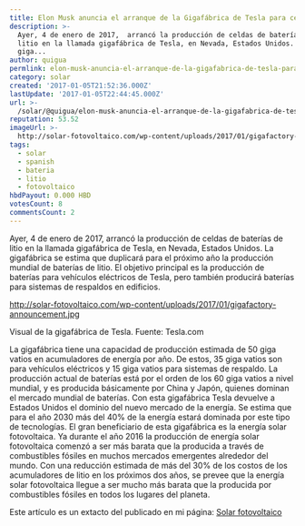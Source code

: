 ```yaml
---
title: Elon Musk anuncia el arranque de la Gigafábrica de Tesla para celdas de litio
description: >-
  Ayer, 4 de enero de 2017,  arrancó la producción de celdas de baterías de
  litio en la llamada gigafábrica de Tesla, en Nevada, Estados Unidos. La
  giga...
author: quigua
permlink: elon-musk-anuncia-el-arranque-de-la-gigafabrica-de-tesla-para-celdas-de-litio
category: solar
created: '2017-01-05T21:52:36.000Z'
lastUpdate: '2017-01-05T22:44:45.000Z'
url: >-
  /solar/@quigua/elon-musk-anuncia-el-arranque-de-la-gigafabrica-de-tesla-para-celdas-de-litio
reputation: 53.52
imageUrl: >-
  http://solar-fotovoltaico.com/wp-content/uploads/2017/01/gigafactory-announcement.jpg
tags:
  - solar
  - spanish
  - bateria
  - litio
  - fotovoltaico
hbdPayout: 0.000 HBD
votesCount: 8
commentsCount: 2
---
```


Ayer, 4 de enero de 2017,  arrancó la producción de celdas de baterías de litio en la llamada gigafábrica de Tesla, en Nevada, Estados Unidos. La gigafábrica se estima que duplicará para el próximo año la producción mundial de baterías de litio. El objetivo principal es la producción de baterías para vehículos eléctricos de Tesla, pero también producirá baterías para sistemas de respaldos en edificios.

http://solar-fotovoltaico.com/wp-content/uploads/2017/01/gigafactory-announcement.jpg

Visual de la gigafábrica de Tesla. Fuente: Tesla.com
 
La gigafábrica tiene una capacidad de producción estimada de 50 giga vatios en acumuladores de energía por año. De estos, 35 giga vatios son para vehículos eléctricos y 15 giga vatios para sistemas de respaldo. 
La producción actual de baterías está por el orden de los 60 giga vatios a nivel mundial, y es producida básicamente por China y Japón, quienes dominan el mercado mundial de baterías. Con esta gigafábrica Tesla devuelve a Estados Unidos el dominio del nuevo mercado de la energía. Se estima que para el año 2030 más del 40% de la energía estará dominada por este tipo de tecnologías.
El gran beneficiario de esta gigafábrica es la energía solar fotovoltaica. Ya durante el año 2016 la producción de energía solar fotovoltaica comenzó a ser más barata que la producida a través de combustibles fósiles en muchos mercados emergentes alrededor del mundo. Con una reducción estimada de más del 30% de los costos de los acumuladores de litio en los próximos dos años, se prevee que la energía solar fotovoltaica llegue a ser mucho más barata que la producida por combustibles fósiles en todos los lugares del planeta.  

Este artículo es un extacto del publicado en mi página: [Solar fotovoltaico](http://solar-fotovoltaico.com)
